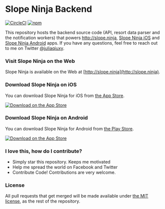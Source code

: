 # Slope Ninja Backend

[![CircleCI](https://img.shields.io/circleci/project/juliaqiuxy/slopeninja-backend/master.svg)](https://circleci.com/gh/juliaqiuxy/slopeninja-backend) [![npm](https://img.shields.io/github/license/juliaqiuxy/slopeninja-backend.svg)](https://github.com/juliaqiuxy/slopeninja-backend/blob/master/LICENSE.md)

This repository hosts the backend source code (API, resort data parser and the notification workers) that powers http://slope.ninja, [Slope Ninja iOS](https://itunes.apple.com/us/app/slope-ninja/id1297809634?ls=1&mt=8) and [Slope Ninja Android](https://play.google.com/store/apps/details?id=ninja.slope.app) apps. If you have any questions, feel free to reach out to me on Twitter [@juliaqiuxy](https://twitter.com/juliaqiuxy).

### Visit Slope Ninja on the Web

Slope Ninja is available on the Web at [http://slope.ninja](http://slope.ninja).

### Download Slope Ninja on iOS

You can download Slope Ninja for iOS from [the App Store](https://itunes.apple.com/us/app/slope-ninja/id1297809634?ls=1&mt=8).

[![Download on the App Store](https://github.com/juliaqiuxy/slopeninja-backend/blob/master/.github/appStore.svg)](https://itunes.apple.com/us/app/slope-ninja/id1297809634?ls=1&mt=8)

### Download Slope Ninja on Android

You can download Slope Ninja for Android from [the Play Store](https://play.google.com/store/apps/details?id=ninja.slope.app).

[![Download on the App Store](https://github.com/juliaqiuxy/slopeninja-backend/blob/master/.github/playStore.svg)](https://play.google.com/store/apps/details?id=ninja.slope.app)

<a name="contributing"/>

### I love this, how do I contribute?

* Simply star this repository. Keeps me motivated
* Help me spread the world on Facebook and Twitter
* Contribute Code! Contributions are very welcome.

<a name="license"/>

### License
All pull requests that get merged will be made available under [the MIT license](https://github.com/juliaqiuxy/slopeninja-backend/blob/master/LICENSE.md), as the rest of the repository.
